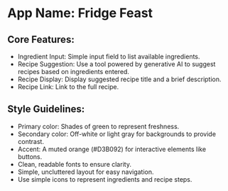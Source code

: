 # **App Name**: Fridge Feast

## Core Features:

- Ingredient Input: Simple input field to list available ingredients.
- Recipe Suggestion: Use a tool powered by generative AI to suggest recipes based on ingredients entered.
- Recipe Display: Display suggested recipe title and a brief description.
- Recipe Link: Link to the full recipe.

## Style Guidelines:

- Primary color: Shades of green to represent freshness.
- Secondary color: Off-white or light gray for backgrounds to provide contrast.
- Accent: A muted orange (#D3B092) for interactive elements like buttons.
- Clean, readable fonts to ensure clarity.
- Simple, uncluttered layout for easy navigation.
- Use simple icons to represent ingredients and recipe steps.